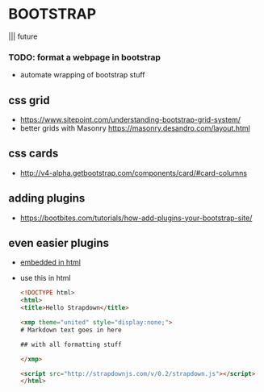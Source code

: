 # BOOTSTRAP
||| future

### TODO: format a webpage in bootstrap
- automate wrapping of bootstrap stuff

## css grid
- https://www.sitepoint.com/understanding-bootstrap-grid-system/
- better grids with Masonry https://masonry.desandro.com/layout.html

## css cards
- http://v4-alpha.getbootstrap.com/components/card/#card-columns

## adding plugins
- https://bootbites.com/tutorials/how-add-plugins-your-bootstrap-site/

## even easier plugins
- [embedded in html](http://strapdownjs.com)
- use this in html
	
	```html
	<!DOCTYPE html>
	<html>
	<title>Hello Strapdown</title>

	<xmp theme="united" style="display:none;">
	# Markdown text goes in here

	## with all formatting stuff

	</xmp>

	<script src="http://strapdownjs.com/v/0.2/strapdown.js"></script>
	</html>
	```